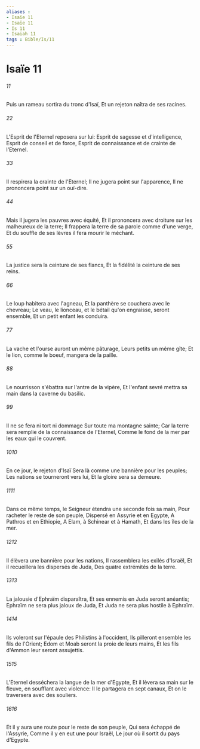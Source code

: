 ```yaml
---
aliases : 
- Isaïe 11
- Isaïe 11
- Is 11
- Isaiah 11
tags : Bible/Is/11
---
```


# Isaïe 11

###### 11
Puis un rameau sortira du tronc d'Isaï, Et un rejeton naîtra de ses racines.
###### 22
L'Esprit de l'Eternel reposera sur lui: Esprit de sagesse et d'intelligence, Esprit de conseil et de force, Esprit de connaissance et de crainte de l'Eternel.
###### 33
Il respirera la crainte de l'Eternel; Il ne jugera point sur l'apparence, Il ne prononcera point sur un ouï-dire.
###### 44
Mais il jugera les pauvres avec équité, Et il prononcera avec droiture sur les malheureux de la terre; Il frappera la terre de sa parole comme d'une verge, Et du souffle de ses lèvres il fera mourir le méchant.
###### 55
La justice sera la ceinture de ses flancs, Et la fidélité la ceinture de ses reins.
###### 66
Le loup habitera avec l'agneau, Et la panthère se couchera avec le chevreau; Le veau, le lionceau, et le bétail qu'on engraisse, seront ensemble, Et un petit enfant les conduira.
###### 77
La vache et l'ourse auront un même pâturage, Leurs petits un même gîte; Et le lion, comme le boeuf, mangera de la paille.
###### 88
Le nourrisson s'ébattra sur l'antre de la vipère, Et l'enfant sevré mettra sa main dans la caverne du basilic.
###### 99
Il ne se fera ni tort ni dommage Sur toute ma montagne sainte; Car la terre sera remplie de la connaissance de l'Eternel, Comme le fond de la mer par les eaux qui le couvrent.
###### 1010
En ce jour, le rejeton d'Isaï Sera là comme une bannière pour les peuples; Les nations se tourneront vers lui, Et la gloire sera sa demeure.
###### 1111
Dans ce même temps, le Seigneur étendra une seconde fois sa main, Pour racheter le reste de son peuple, Dispersé en Assyrie et en Egypte, A Pathros et en Ethiopie, A Elam, à Schinear et à Hamath, Et dans les îles de la mer.
###### 1212
Il élèvera une bannière pour les nations, Il rassemblera les exilés d'Israël, Et il recueillera les dispersés de Juda, Des quatre extrémités de la terre.
###### 1313
La jalousie d'Ephraïm disparaîtra, Et ses ennemis en Juda seront anéantis; Ephraïm ne sera plus jaloux de Juda, Et Juda ne sera plus hostile à Ephraïm.
###### 1414
Ils voleront sur l'épaule des Philistins à l'occident, Ils pilleront ensemble les fils de l'Orient; Edom et Moab seront la proie de leurs mains, Et les fils d'Ammon leur seront assujettis.
###### 1515
L'Eternel desséchera la langue de la mer d'Egypte, Et il lèvera sa main sur le fleuve, en soufflant avec violence: Il le partagera en sept canaux, Et on le traversera avec des souliers.
###### 1616
Et il y aura une route pour le reste de son peuple, Qui sera échappé de l'Assyrie, Comme il y en eut une pour Israël, Le jour où il sortit du pays d'Egypte.
